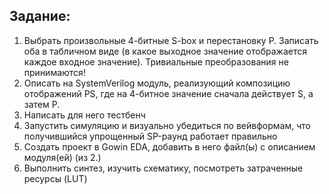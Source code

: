 ## Задание:
1. Выбрать произвольные 4-битные S-box и перестановку P. Записать оба в
табличном виде (в какое выходное значение отображается каждое входное
значение). Тривиальные преобразования не принимаются!
2. Описать на SystemVerilog модуль, реализующий композицию отображений PS, где
на 4-битное значение сначала действует S, а затем P.
3. Написать для него тестбенч
4. Запустить симуляцию и визуально убедиться по вейвформам, что получившийся
упрощенный SP-раунд работает правильно
5. Создать проект в Gowin EDA, добавить в него файл(ы) с описанием модуля(ей) (из
2.)
6. Выполнить синтез, изучить схематику, посмотреть затраченные ресурсы (LUT)
